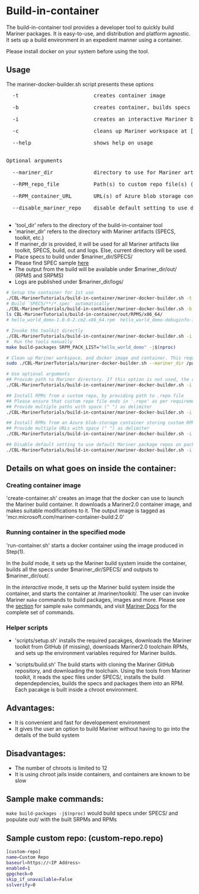 # Build-in-container
The build-in-container tool provides a developer tool to quickly build Mariner packages. It is easy-to-use, and distribution and platform agnostic. It sets up a build environment in an expedient manner using a container.

Please install docker on your system before using the tool.

## Usage
The mariner-docker-builder.sh script presents these options <br />
<pre>
  -t                        creates container image <br />
  -b                        creates container, builds specs under [mariner_dir]/SPECS/, & places output under [mariner_dir]/out/ <br />
  -i                        creates an interactive Mariner build container <br />
  -c                        cleans up Mariner workspace at [mariner_dir], container images and instances <br />
  --help                    shows help on usage <br />

Optional arguments <br />
  --mariner_dir             directory to use for Mariner artifacts (SPECS, toolkit, ..). Default is the current directory <br />
  --RPM_repo_file           Path(s) to custom repo file(s) (must end in .repo). Please see [here](./README.md#sample-custom-repo) for sample custom repo file. Provide multiple files with space (" ") as delimiter. Please prefer RPM_repo_file over RPM_container_URL. <br />
  --RPM_container_URL       URL(s) of Azure blob storage container(s) to install RPMs from. Provide multiple URLs with space (" ") as delimiter <br />
  --disable_mariner_repo    disable default setting to use default Mariner package repos on packages.microsoft.com <br />
</pre>

- 'tool_dir' refers to the directory of the build-in-container tool <br/>
- 'mariner_dir' refers to the directory with Mariner artifacts (SPECS, toolkit, etc.) <br/>
- If mariner_dir is provided, it will be used for all Mariner artifacts like toolkit, SPECS, build, out and logs. Else, current directory will be used. <br />
- Place specs to build under $mariner_dir/SPECS/ <br />
- Please find SPEC sample [here](./../SPECS/hello_world_demo/) <br />
- The output from the build will be available under $mariner_dir/out/ (RPMS and SRPMS) <br />
- Logs are published under $mariner_dir/logs/ <br />

``` bash
# Setup the container for 1st use
./CBL-MarinerTutorials/build-in-container/mariner-docker-builder.sh -t
# Build `SPECS/**/*.spec` automatically
./CBL-MarinerTutorials/build-in-container/mariner-docker-builder.sh -b
ls CBL-MarinerTutorials/build-in-container/out/RPMS/x86_64/
# hello_world_demo-1.0.0-2.cm2.x86_64.rpm  hello_world_demo-debuginfo-1.0.0-2.cm2.x86_64.rpm

# Invoke the toolkit directly
./CBL-MarinerTutorials/build-in-container/mariner-docker-builder.sh -i
#  Run the tools manually
make build-packages SRPM_PACK_LIST="hello_world_demo" -j$(nproc)

# Clean up Mariner workspace, and docker image and container. This requires root privileges
sudo ./CBL-MarinerTutorials/mariner-docker-builder.sh --mariner_dir /path/to/CBL-Mariner -c

# Use optional arguments
## Provide path to Mariner directory. If this option is not used, the current directory is treated as Mariner directory
./CBL-MarinerTutorials/build-in-container/mariner-docker-builder.sh -i --mariner_dir /path/to/CBL-Mariner/

## Install RPMs from a custom repo, by providing path to .repo file
## Please ensure that custom repo file ends in '.repo' as per requirements of rpm/yum/tdnf/dnf
## Provide multiple paths with space (" ") as delimiter
./CBL-MarinerTutorials/build-in-container/mariner-docker-builder.sh -i --RPM_repo_file "path/to/custom-repo-file.repo[ path/to/another-custom-repo-file.repo]"

## Install RPMs from an Azure blob-storage container storing custom RPMs, by providing URL of the container
## Provide multiple URLs with space (" ") as delimiter
./CBL-MarinerTutorials/build-in-container/mariner-docker-builder.sh -i --RPM_container_URL "https://az-storage-account.blob.core.windows.net/az-container/[ https://az-storage-account.blob.core.windows.net/another-az-container/]"

## Disable default setting to use default Mariner package repos on packages.microsoft.com
./CBL-MarinerTutorials/build-in-container/mariner-docker-builder.sh -i --disable_mariner_repo

```

## Details on what goes on inside the container:
### Creating container image
'create-container.sh' creates an image that the docker can use to launch the Mariner build container. It downloads a Mariner2.0 container image, and makes suitable modifications to it. The output image is tagged as 'mcr.microsoft.com/mariner-container-build:2.0'

### Running container in the specified mode
'run-container.sh' starts a docker container using the image produced in Step(1).

In the _build_ mode, it sets up the Mariner build system inside the container, builds all the specs under $mariner_dir/SPECS/ and outputs to $mariner_dir/out/.

In the _interactive_ mode, it sets up the Mariner build system inside the container, and starts the container at /mariner/toolkit/. The user can invoke Mariner `make` commands to build packages, images and more. Please see the [section](README.md#sample-make-commands) for sample `make` commands, and visit [Mariner Docs](https://github.com/microsoft/CBL-Mariner/blob/2.0/toolkit/docs/building/building.md) for the complete set of commands.

### Helper scripts

- 'scripts/setup.sh' installs the required pacakges, downloads the Mariner toolkit from GitHub (if missing), downloads Mariner2.0 toolchain RPMs, and sets up the environment variables required for Mariner builds.

- 'scripts/build.sh' The build starts with cloning the Mariner GitHub repository, and downloading the toolchain. Using the tools from Mariner toolkit, it reads the spec files under SPECS/, installs the build dependepdencies, builds the specs and packages them into an RPM. Each pacakge is built inside a chroot environment.

## Advantages:
- It is convenient and fast for developement environment
- It gives the user an option to build Mariner without having to go into the details of the build system

## Disadvantages:
- The number of chroots is limited to 12
- It is using chroot jails inside containers, and containers are known to be slow

## Sample make commands:
`make build-packages -j$(nproc)` would build specs under SPECS/ and populate out/ with the built SRPMs and RPMs

## Sample custom repo: (custom-repo.repo)
``` bash
[custom-repo]
name=Custom Repo
baseurl=https://<IP Address>
enabled=1
gpgcheck=0
skip_if_unavailable=False
sslverify=0
```
